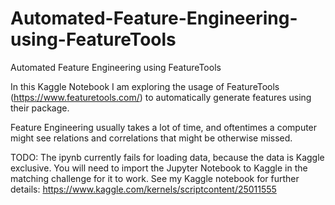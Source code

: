 # Automated-Feature-Engineering-using-FeatureTools
Automated Feature Engineering using FeatureTools 

In this Kaggle Notebook I am exploring the usage of FeatureTools (https://www.featuretools.com/) to automatically generate features using their package.

Feature Engineering usually takes a lot of time, and oftentimes a computer might see relations and correlations that might be otherwise missed. 

TODO: The ipynb currently fails for loading data, because the data is Kaggle exclusive. You will need to import the Jupyter Notebook to Kaggle in the matching challenge for it to work. See my Kaggle notebook for further details: https://www.kaggle.com/kernels/scriptcontent/25011555
